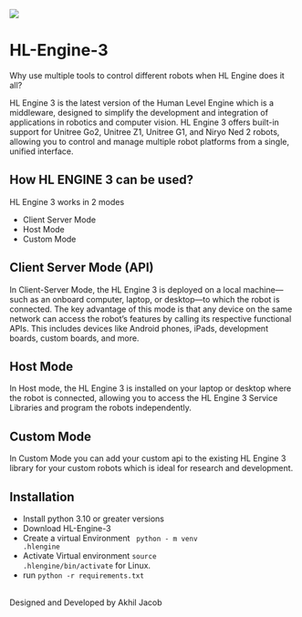 <image src="hlengine3.png"/></image>
# HL-Engine-3
Why use multiple tools to control different robots when HL Engine does it all?

HL Engine 3 is the latest version of the Human Level Engine which is a middleware, designed to simplify the development and integration of applications in robotics and computer vision. HL Engine 3 offers built-in support for Unitree Go2, Unitree Z1, Unitree G1, and Niryo Ned 2 robots, allowing you to control and manage multiple robot platforms from a single, unified interface.

## How HL ENGINE 3 can be used? 
HL Engine 3 works in 2 modes
* Client Server Mode
* Host Mode
* Custom Mode

## Client Server Mode (API)
In Client-Server Mode, the HL Engine 3 is deployed on a local machine—such as an onboard computer, laptop, or desktop—to which the robot is connected. The key advantage of this mode is that any device on the same network can access the robot’s features by calling its respective functional APIs. This includes devices like Android phones, iPads, development boards, custom boards, and more.

## Host Mode
In Host mode, the HL Engine 3 is installed on your laptop or desktop where the robot is connected, allowing you to access the HL Engine 3 Service Libraries and program the robots independently.

## Custom Mode
In Custom Mode you can add your custom api to the existing HL Engine 3 library for your custom robots which is ideal for research and development.

## Installation
* Install python 3.10 or greater versions
* Download HL-Engine-3
* Create a virtual Environment
<code> python - m venv .hlengine</code>
* Activate Virtual environment
<code>source .hlengine/bin/activate</code> for Linux.
* run <code>python -r requirements.txt</code>
<br>
Designed and Developed by Akhil Jacob



